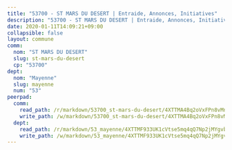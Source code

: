 ```yaml
---
title: "53700 - ST MARS DU DESERT | Entraide, Annonces, Initiatives"
description: "53700 - ST MARS DU DESERT | Entraide, Annonces, Initiatives"
date: 2020-01-11T14:09:21+09:00
collapsible: false
layout: commune
comm:
  nom: "ST MARS DU DESERT"
  slug: st-mars-du-desert
  cp: "53700"
dept:
  nom: "Mayenne"
  slug: mayenne
  num: "53"
peerpad:
  comm:
    read_path: /r/markdown/53700_st-mars-du-desert/4XTTMA4Bq2oVxFPn8vMnf9xKy2CBWLoMoB4nSB6SRZXfPx2dd
    write_path: /w/markdown/53700_st-mars-du-desert/4XTTMA4Bq2oVxFPn8vMnf9xKy2CBWLoMoB4nSB6SRZXfPx2dd-K3TgTt5QrYXKk36hExwcPrTsaihwmsfWCcjvBwnQMtKruD6AQGhu775jch5cP16XfrFskvrtoXmgSv6M6XPFXwhfQW2pnUoUqN3zyR3PnvPYHbpWmX3T2FhYDSgGXzGfXUWbnwgs
  dept:
    read_path: /r/markdown/53_mayenne/4XTTMF933UK1cVtse5mq4qQ7Np2jMYgvbp6qouY9MWyoeWY43
    write_path: /w/markdown/53_mayenne/4XTTMF933UK1cVtse5mq4qQ7Np2jMYgvbp6qouY9MWyoeWY43-K3TgUcgqTBNoSTxPqkZ94HV7ydPjBnvnBue9tEiK9jakhdXjxdo4Br4iK1oa2CDh4yEVWX1tFyjU9wvcKRuNLDocpAE5TJXkqSv2docSVtfLpqmkB6Zf1obqgGj7oAqY4ytCV5Es
---
```


